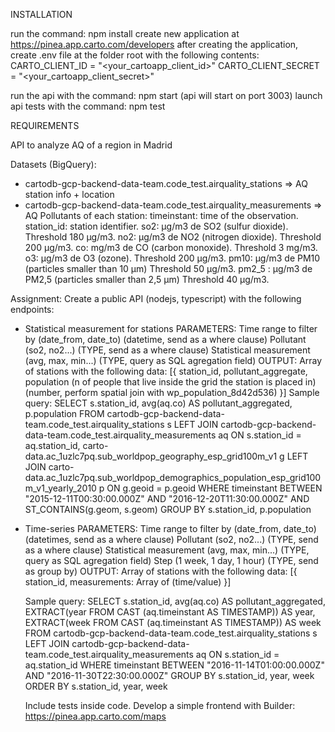 INSTALLATION

run the command: npm install
create new application at https://pinea.app.carto.com/developers
after creating the application, create .env file at the folder root with the following contents:
CARTO_CLIENT_ID = "<your_cartoapp_client_id>"
CARTO_CLIENT_SECRET = "<your_cartoapp_client_secret>"

run the api with the command: npm start (api will start on port 3003)
launch api tests with the command: npm test

REQUIREMENTS

API to analyze AQ of a region in Madrid

Datasets (BigQuery):

- cartodb-gcp-backend-data-team.code_test.airquality_stations => AQ station info + location
- cartodb-gcp-backend-data-team.code_test.airquality_measurements => AQ Pollutants of each station:
  timeinstant: time of the observation.
  station_id: station identifier.
  so2: μg/m3 de SO2 (sulfur dioxide). Threshold 180 μg/m3.
  no2: μg/m3 de NO2 (nitrogen dioxide). Threshold 200 μg/m3.
  co: mg/m3 de CO (carbon monoxide). Threshold 3 mg/m3.
  o3: μg/m3 de O3 (ozone). Threshold 200 μg/m3.
  pm10: μg/m3 de PM10 (particles smaller than 10 μm) Threshold 50 μg/m3.
  pm2_5 : μg/m3 de PM2,5 (particles smaller than 2,5 μm) Threshold 40 μg/m3.

Assignment: Create a public API (nodejs, typescript) with the following endpoints:

- Statistical measurement for stations
  PARAMETERS:
  Time range to filter by (date_from, date_to) (datetime, send as a where clause)
  Pollutant (so2, no2...) (TYPE, send as a where clause)
  Statistical measurement (avg, max, min...) (TYPE, query as SQL agregation field)
  OUTPUT:
  Array of stations with the following data: [{
  station_id,
  pollutant_aggregate,
  population (n of people that live inside the grid the station is placed in) (number, perform spatial join with wp_population_8d42d536)
  }]
  Sample query:
  SELECT s.station_id, avg(aq.co) AS pollutant_aggregated, p.population FROM cartodb-gcp-backend-data-team.code_test.airquality_stations s LEFT JOIN cartodb-gcp-backend-data-team.code_test.airquality_measurements aq ON s.station_id = aq.station_id, carto-data.ac_1uzlc7pq.sub_worldpop_geography_esp_grid100m_v1 g LEFT JOIN carto-data.ac_1uzlc7pq.sub_worldpop_demographics_population_esp_grid100m_v1_yearly_2010 p ON g.geoid = p.geoid WHERE timeinstant BETWEEN "2015-12-11T00:30:00.000Z" AND "2016-12-20T11:30:00.000Z" AND ST_CONTAINS(g.geom, s.geom) GROUP BY s.station_id, p.population

- Time-series
  PARAMETERS:
  Time range to filter by (date_from, date_to) (datetimes, send as a where clause)
  Pollutant (so2, no2...) (TYPE, send as a where clause)
  Statistical measurement (avg, max, min...) (TYPE, query as SQL agregation field)
  Step (1 week, 1 day, 1 hour) (TYPE, send as group by)
  OUTPUT:
  Array of stations with the following data: [{
  station_id,
  measurements: Array of (time/value)
  }]

  Sample query:
  SELECT s.station_id, avg(aq.co) AS pollutant_aggregated, EXTRACT(year FROM CAST (aq.timeinstant AS TIMESTAMP)) AS year, EXTRACT(week FROM CAST (aq.timeinstant AS TIMESTAMP)) AS week FROM cartodb-gcp-backend-data-team.code_test.airquality_stations s LEFT JOIN cartodb-gcp-backend-data-team.code_test.airquality_measurements aq ON s.station_id = aq.station_id WHERE timeinstant BETWEEN "2016-11-14T01:00:00.000Z" AND "2016-11-30T22:30:00.000Z" GROUP BY s.station_id, year, week ORDER BY s.station_id, year, week

  Include tests inside code.
  Develop a simple frontend with Builder: https://pinea.app.carto.com/maps

